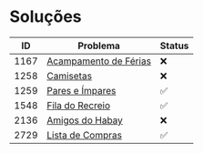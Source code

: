 # Soluções

| ID   | Problema                  | Status |
| ---- | ------------------------- | ------ |
|1167|[Acampamento de Férias](https://github.com/JefersonMelo/01-URI/blob/master/04-Estruturas_e_Bibliotecas/URI_1167/Program.cs)|:x:|
|1258|[Camisetas](https://github.com/JefersonMelo/01-URI/blob/master/04-Estruturas_e_Bibliotecas/URI_1258/Program.cs)|:x:|
|1259|[Pares e Ímpares](https://github.com/JefersonMelo/01-URI/blob/master/04-Estruturas_e_Bibliotecas/URI_1259/Program.cs)|:white_check_mark:|
|1548|[Fila do Recreio](https://github.com/JefersonMelo/01-URI/blob/master/04-Estruturas_e_Bibliotecas/URI_1548/Program.cs)|:white_check_mark:|
|2136|[Amigos do Habay](https://github.com/JefersonMelo/01-URI/blob/master/04-Estruturas_e_Bibliotecas/URI_2136/Program.cs)|:x:|
|2729|[Lista de Compras](https://github.com/JefersonMelo/01-URI/blob/master/04-Estruturas_e_Bibliotecas/URI_2729/Program.cs)|:white_check_mark:|
